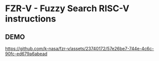 # FZR-V - Fuzzy Search RISC-V instructions


## DEMO

https://github.com/k-nasa/fzr-v/assets/23740172/57e26be7-744e-4c6c-90fc-ed679a6abead
